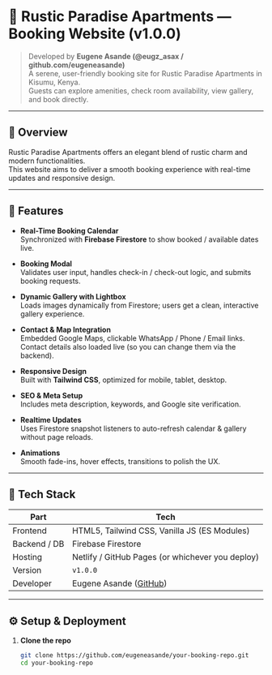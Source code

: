 # 🏡 Rustic Paradise Apartments — Booking Website (v1.0.0)

> Developed by **Eugene Asande (@eugz_asax / github.com/eugeneasande)**  
> A serene, user-friendly booking site for Rustic Paradise Apartments in Kisumu, Kenya.  
> Guests can explore amenities, check room availability, view gallery, and book directly.

---

## 🌴 Overview

Rustic Paradise Apartments offers an elegant blend of rustic charm and modern functionalities.  
This website aims to deliver a smooth booking experience with real-time updates and responsive design.

---

## 🚀 Features

- **Real-Time Booking Calendar**  
  Synchronized with **Firebase Firestore** to show booked / available dates live.

- **Booking Modal**  
  Validates user input, handles check-in / check-out logic, and submits booking requests.

- **Dynamic Gallery with Lightbox**  
  Loads images dynamically from Firestore; users get a clean, interactive gallery experience.

- **Contact & Map Integration**  
  Embedded Google Maps, clickable WhatsApp / Phone / Email links.  
  Contact details also loaded live (so you can change them via the backend).

- **Responsive Design**  
  Built with **Tailwind CSS**, optimized for mobile, tablet, desktop.

- **SEO & Meta Setup**  
  Includes meta description, keywords, and Google site verification.

- **Realtime Updates**  
  Uses Firestore snapshot listeners to auto-refresh calendar & gallery without page reloads.

- **Animations**  
  Smooth fade-ins, hover effects, transitions to polish the UX.

---

## 🧰 Tech Stack

| Part | Tech |
|------|------|
| Frontend | HTML5, Tailwind CSS, Vanilla JS (ES Modules) |
| Backend / DB | Firebase Firestore |
| Hosting | Netlify / GitHub Pages (or whichever you deploy) |
| Version | `v1.0.0` |
| Developer | Eugene Asande ([GitHub](https://github.com/eugeneasande)) |

---

## ⚙️ Setup & Deployment

1. **Clone the repo**
   ```bash
   git clone https://github.com/eugeneasande/your-booking-repo.git
   cd your-booking-repo
